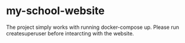 # my-school-website
The project simply works with running docker-compose up.
Please run createsuperuser before intearcting with the website. 
